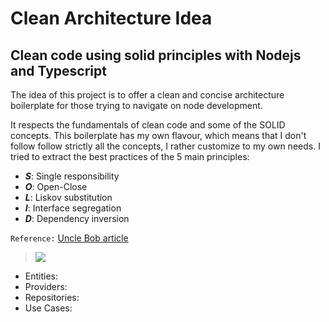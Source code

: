 # Clean Architecture Idea

## Clean code using solid principles with Nodejs and Typescript

The idea of this project is to offer a clean and concise architecture boilerplate for those trying to navigate on node development.

It respects the fundamentals of clean code and some of the SOLID concepts. This boilerplate has my own flavour, which means that I don't follow follow strictly all the concepts, I rather customize to my own needs. I tried to extract the best practices of the 5 main principles:

- **_S_**: Single responsibility
- **_O_**: Open-Close
- **_L_**: Liskov substitution
- **_I_**: Interface segregation
- **_D_**: Dependency inversion

`Reference:` [Uncle Bob article](http://butunclebob.com/ArticleS.UncleBob.PrinciplesOfOod)

> ![](https://github.com/rsaz/cleanarchitecture01/media/CleanArchitecture.jpg?raw=true)

- Entities:
- Providers:
- Repositories:
- Use Cases:
